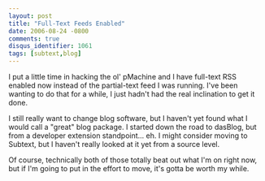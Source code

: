 ```yaml
---
layout: post
title: "Full-Text Feeds Enabled"
date: 2006-08-24 -0800
comments: true
disqus_identifier: 1061
tags: [subtext,blog]
---
```

I put a little time in hacking the ol' pMachine and I have full-text RSS
enabled now instead of the partial-text feed I was running. I've been
wanting to do that for a while, I just hadn't had the real inclination
to get it done.

 I still really want to change blog software, but I haven't yet found
what I would call a "great" blog package. I started down the road to
dasBlog, but from a developer extension standpoint... eh. I might
consider moving to Subtext, but I haven't really looked at it yet from a
source level.

 Of course, technically both of those totally beat out what I'm on right
now, but if I'm going to put in the effort to move, it's gotta be worth
my while.
